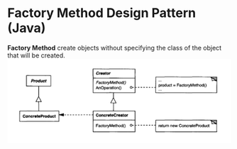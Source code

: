 # Factory Method Design Pattern (Java)
**Factory Method** create objects without specifying the class of the object that will be created.
![](https://github.com/shamy1st/design-pattern-factory/blob/main/uml.png)


